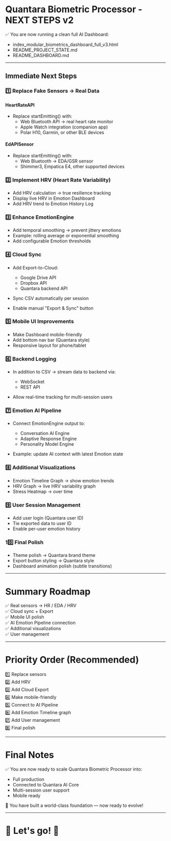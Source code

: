 
# Quantara Biometric Processor - NEXT STEPS v2

✅ You are now running a clean full AI Dashboard:

- index_modular_biometrics_dashboard_full_v3.html
- README_PROJECT_STATE.md
- README_DASHBOARD.md

---

## Immediate Next Steps

### 1️⃣ Replace Fake Sensors → Real Data

#### HeartRateAPI

- Replace startEmitting() with:
  - Web Bluetooth API → real heart rate monitor
  - Apple Watch integration (companion app)
  - Polar H10, Garmin, or other BLE devices

#### EdAPISensor

- Replace startEmitting() with:
  - Web Bluetooth → EDA/GSR sensor
  - Shimmer3, Empatica E4, other supported devices

### 2️⃣ Implement HRV (Heart Rate Variability)

- Add HRV calculation → true resilience tracking
- Display live HRV in Emotion Dashboard
- Add HRV trend to Emotion History Log

### 3️⃣ Enhance EmotionEngine

- Add temporal smoothing → prevent jittery emotions
- Example: rolling average or exponential smoothing
- Add configurable Emotion thresholds

### 4️⃣ Cloud Sync

- Add Export-to-Cloud:
  - Google Drive API
  - Dropbox API
  - Quantara backend API

- Sync CSV automatically per session
- Enable manual "Export & Sync" button

### 5️⃣ Mobile UI Improvements

- Make Dashboard mobile-friendly
- Add bottom nav bar (Quantara style)
- Responsive layout for phone/tablet

### 6️⃣ Backend Logging

- In addition to CSV → stream data to backend via:
  - WebSocket
  - REST API

- Allow real-time tracking for multi-session users

### 7️⃣ Emotion AI Pipeline

- Connect EmotionEngine output to:
  - Conversation AI Engine
  - Adaptive Response Engine
  - Personality Model Engine

- Example: update AI context with latest Emotion state

### 8️⃣ Additional Visualizations

- Emotion Timeline Graph → show emotion trends
- HRV Graph → live HRV variability graph
- Stress Heatmap → over time

### 9️⃣ User Session Management

- Add user login (Quantara user ID)
- Tie exported data to user ID
- Enable per-user emotion history

### 10️⃣ Final Polish

- Theme polish → Quantara brand theme
- Export button styling → Quantara style
- Dashboard animation polish (subtle transitions)

---

# Summary Roadmap

✅ Real sensors → HR / EDA / HRV  
✅ Cloud sync + Export  
✅ Mobile UI polish  
✅ AI Emotion Pipeline connection  
✅ Additional visualizations  
✅ User management

---

# Priority Order (Recommended)

1️⃣ Replace sensors  
2️⃣ Add HRV  
3️⃣ Add Cloud Export  
4️⃣ Make mobile-friendly  
5️⃣ Connect to AI Pipeline  
6️⃣ Add Emotion Timeline graph  
7️⃣ Add User management  
8️⃣ Final polish

---

# Final Notes

✅ You are now ready to scale Quantara Biometric Processor into:
- Full production
- Connected to Quantara AI Core
- Multi-session user support
- Mobile ready

🚀 You have built a world-class foundation — now ready to evolve!

---

# 🚀 Let's go! 🚀


